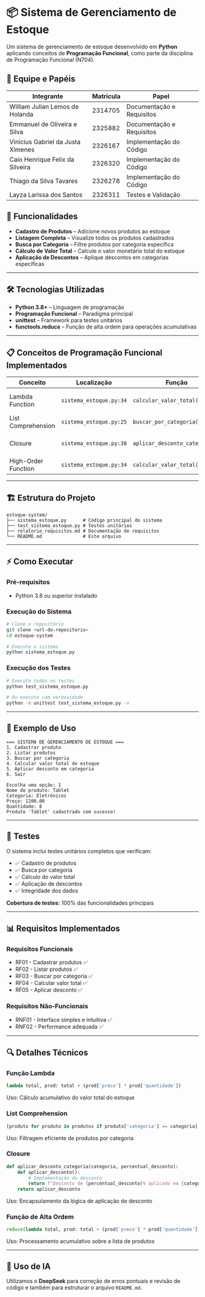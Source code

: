 # 📦 Sistema de Gerenciamento de Estoque
Um sistema de gerenciamento de estoque desenvolvido em **Python** aplicando conceitos de **Programação Funcional**, como parte da disciplina de Programação Funcional (N704).


## 👥 Equipe e Papéis

| Integrante                          | Matrícula | Papel                       |
|-------------------------------------|-----------|-----------------------------|
| William Julian Lemos de Holanda     | 2314705   | Documentação e Requisitos   |
| Emmanuel de Oliveira e Silva        | 2325882   | Documentação e Requisitos   |
| Vinicius Gabriel da Justa Ximenes   | 2326167   | Implementação do Código     |
| Caio Henrique Felix da Silveira     | 2326320   | Implementação do Código     |
| Thiago da Silva Tavares             | 2326278   | Implementação do Código     |
| Layza Larissa dos Santos            | 2326311   | Testes e Validação          |

## 🚀 Funcionalidades

- **Cadastro de Produtos** – Adicione novos produtos ao estoque  
- **Listagem Completa** – Visualize todos os produtos cadastrados  
- **Busca por Categoria** – Filtre produtos por categoria específica  
- **Cálculo de Valor Total** – Calcule o valor monetário total do estoque  
- **Aplicação de Descontos** – Aplique descontos em categorias específicas  

---

## 🛠️ Tecnologias Utilizadas

- **Python 3.8+** – Linguagem de programação  
- **Programação Funcional** – Paradigma principal  
- **unittest** – Framework para testes unitários  
- **functools.reduce** – Função de alta ordem para operações acumulativas  

---

## 📋 Conceitos de Programação Funcional Implementados

| Conceito            | Localização               | Função                        | Propósito                               |
|---------------------|---------------------------|-------------------------------|-----------------------------------------|
| Lambda Function     | `sistema_estoque.py:34`   | `calcular_valor_total()`      | Soma acumulada dos valores              |
| List Comprehension  | `sistema_estoque.py:25`   | `buscar_por_categoria()`      | Filtragem de produtos                   |
| Closure             | `sistema_estoque.py:38`   | `aplicar_desconto_categoria()`| Função com estado encapsulado           |
| High-Order Function | `sistema_estoque.py:34`   | `calcular_valor_total()`      | Uso do `reduce()`                       |

---

## 🏗️ Estrutura do Projeto

```
estoque-system/
├── sistema_estoque.py      # Código principal do sistema
├── test_sistema_estoque.py # Testes unitários
├── relatorio_requisitos.md # Documentação de requisitos
└── README.md               # Este arquivo
```

---

## ⚡ Como Executar

### Pré-requisitos
- Python 3.8 ou superior instalado

### Execução do Sistema
```bash
# Clone o repositório
git clone <url-do-repositorio>
cd estoque-system

# Execute o sistema
python sistema_estoque.py
```

### Execução dos Testes
```bash
# Execute todos os testes
python test_sistema_estoque.py

# Ou execute com verbosidade
python -m unittest test_sistema_estoque.py -v
```

---

## 📝 Exemplo de Uso

```
=== SISTEMA DE GERENCIAMENTO DE ESTOQUE ===
1. Cadastrar produto
2. Listar produtos
3. Buscar por categoria
4. Calcular valor total do estoque
5. Aplicar desconto em categoria
6. Sair

Escolha uma opção: 1
Nome do produto: Tablet
Categoria: Eletrônicos
Preço: 1200.00
Quantidade: 8
Produto 'Tablet' cadastrado com sucesso!
```

---

## 🧪 Testes

O sistema inclui testes unitários completos que verificam:

- ✅ Cadastro de produtos  
- ✅ Busca por categoria  
- ✅ Cálculo do valor total  
- ✅ Aplicação de descontos  
- ✅ Integridade dos dados  

**Cobertura de testes:** 100% das funcionalidades principais

---

## 📊 Requisitos Implementados

### Requisitos Funcionais
- RF01 - Cadastrar produtos ✅  
- RF02 - Listar produtos ✅  
- RF03 - Buscar por categoria ✅  
- RF04 - Calcular valor total ✅  
- RF05 - Aplicar desconto ✅  

### Requisitos Não-Funcionais
- RNF01 - Interface simples e intuitiva ✅  
- RNF02 - Performance adequada ✅  

---

## 🔍 Detalhes Técnicos

### Função Lambda
```python
lambda total, prod: total + (prod['preco'] * prod['quantidade'])
```
Uso: Cálculo acumulativo do valor total do estoque

### List Comprehension
```python
[produto for produto in produtos if produto['categoria'] == categoria]
```
Uso: Filtragem eficiente de produtos por categoria

### Closure
```python
def aplicar_desconto_categoria(categoria, percentual_desconto):
    def aplicar_desconto():
        # Implementação do desconto
        return f"Desconto de {percentual_desconto}% aplicado em {categoria}"
    return aplicar_desconto
```
Uso: Encapsulamento da lógica de aplicação de desconto

### Função de Alta Ordem
```python
reduce(lambda total, prod: total + (prod['preco'] * prod['quantidade']), produtos, 0)
```
Uso: Processamento acumulativo sobre a lista de produtos

---

## 🤖 Uso de IA

Utilizamos o **DeepSeek** para correção de erros pontuais e revisão de código e também para estruturar o arquivo `README.md`.
